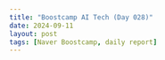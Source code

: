 ```yaml
---
title: "Boostcamp AI Tech (Day 028)"
date: 2024-09-11
layout: post
tags: [Naver Boostcamp, daily report]
---
```

